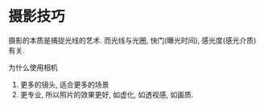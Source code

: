 # 摄影技巧
摄影的本质是捕捉光线的艺术.
而光线与光圈, 快门(曝光时间), 感光度(感光介质) 有关.

为什么使用相机
1. 更多的镜头, 适合更多的场景
2. 更专业, 所以照片的效果更好, 如虚化, 如透视感, 如画质.
